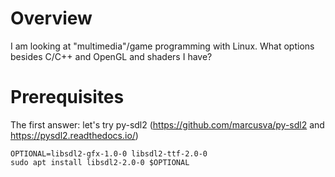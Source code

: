 
Overview
========
I am looking at "multimedia"/game programming with Linux. What options besides C/C++ and OpenGL and shaders I have?  

Prerequisites
=============
The first answer: let's try py-sdl2 (https://github.com/marcusva/py-sdl2 and https://pysdl2.readthedocs.io/)
```
OPTIONAL=libsdl2-gfx-1.0-0 libsdl2-ttf-2.0-0
sudo apt install libsdl2-2.0-0 $OPTIONAL
```

